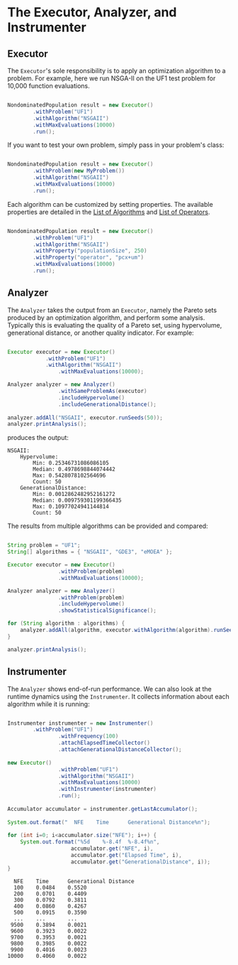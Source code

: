 # The Executor, Analyzer, and Instrumenter

## Executor

The `Executor`'s sole responsibility is to apply an optimization algorithm to a problem.  For example, here we run
NSGA-II on the UF1 test problem for 10,000 function evaluations.

```java

NondominatedPopulation result = new Executor()
        .withProblem("UF1")
        .withAlgorithm("NSGAII")
        .withMaxEvaluations(10000)
        .run();
```

If you want to test your own problem, simply pass in your problem's class:

```java

NondominatedPopulation result = new Executor()
        .withProblem(new MyProblem())
        .withAlgorithm("NSGAII")
        .withMaxEvaluations(10000)
        .run();
```

Each algorithm can be customized by setting properties.  The available properties are detailed in the [List of Algorithms](algorithms.md)
and [List of Operators](operators.md).

```java

NondominatedPopulation result = new Executor()
        .withProblem("UF1")
        .withAlgorithm("NSGAII")
        .withProperty("populationSize", 250)
        .withProperty("operator", "pcx+um")
        .withMaxEvaluations(10000)
        .run();
```

## Analyzer

The `Analyzer` takes the output from an `Executor`, namely the Pareto sets produced by an optimization algorithm, and perform some analysis.
Typically this is evaluating the quality of a Pareto set, using hypervolume, generational distance, or another quality indicator.  For example:

```java

Executor executor = new Executor()
		    .withProblem("UF1")
		    .withAlgorithm("NSGAII")
				.withMaxEvaluations(10000);

Analyzer analyzer = new Analyzer()
				.withSameProblemAs(executor)
				.includeHypervolume()
				.includeGenerationalDistance();
		
analyzer.addAll("NSGAII", executor.runSeeds(50));
analyzer.printAnalysis();
```

produces the output:

```
NSGAII:
    Hypervolume: 
        Min: 0.25346731086086105
        Median: 0.4978698844074442
        Max: 0.5428078102564696
        Count: 50
    GenerationalDistance: 
        Min: 0.0012862482952161272
        Median: 0.009759301199366435
        Max: 0.10977024941144814
        Count: 50
```

The results from multiple algorithms can be provided and compared:

```java

String problem = "UF1";
String[] algorithms = { "NSGAII", "GDE3", "eMOEA" };

Executor executor = new Executor()
				.withProblem(problem)
				.withMaxEvaluations(10000);

Analyzer analyzer = new Analyzer()
				.withProblem(problem)
				.includeHypervolume()
				.showStatisticalSignificance();

for (String algorithm : algorithms) {
    analyzer.addAll(algorithm, executor.withAlgorithm(algorithm).runSeeds(50));
}

analyzer.printAnalysis();
```

## Instrumenter

The `Analyzer` shows end-of-run performance.  We can also look at the runtime dynamics using the `Instrumenter`.  It collects
information about each algorithm while it is running:

```java

Instrumenter instrumenter = new Instrumenter()
        .withProblem("UF1")
				.withFrequency(100)
				.attachElapsedTimeCollector()
				.attachGenerationalDistanceCollector();
		
new Executor()
				.withProblem("UF1")
				.withAlgorithm("NSGAII")
				.withMaxEvaluations(10000)
				.withInstrumenter(instrumenter)
				.run();
		
Accumulator accumulator = instrumenter.getLastAccumulator();
		
System.out.format("  NFE    Time      Generational Distance%n");
		
for (int i=0; i<accumulator.size("NFE"); i++) {
    System.out.format("%5d    %-8.4f  %-8.4f%n",
					accumulator.get("NFE", i),
					accumulator.get("Elapsed Time", i),
					accumulator.get("GenerationalDistance", i));
}
```

```
  NFE    Time      Generational Distance
  100    0.0484    0.5520  
  200    0.0701    0.4409  
  300    0.0792    0.3811  
  400    0.0860    0.4267  
  500    0.0915    0.3590  
  ...    ...       ...
 9500    0.3894    0.0021  
 9600    0.3923    0.0022  
 9700    0.3953    0.0021  
 9800    0.3985    0.0022  
 9900    0.4016    0.0023  
10000    0.4060    0.0022  
```
